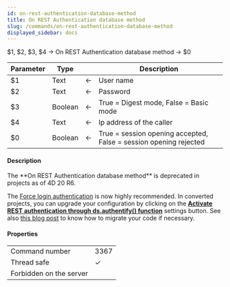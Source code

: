 ```yaml
---
id: on-rest-authentication-database-method
title: On REST Authentication database method
slug: /commands/on-rest-authentication-database-method
displayed_sidebar: docs
---
```


<!--REF #_command_.On REST Authentication database method.Syntax-->$1, $2, $3, $4 -> On REST Authentication database method -> $0<!-- END REF-->
<!--REF #_command_.On REST Authentication database method.Params-->
| Parameter | Type |  | Description |
| --- | --- | --- | --- |
| $1 | Text | &#8592; | User name |
| $2 | Text | &#8592; | Password |
| $3 | Boolean | &#8592; | True = Digest mode, False = Basic mode |
| $4 | Text | &#8592; | Ip address of the caller |
| $0 | Boolean | &#8592; | True = session opening accepted, False = session opening rejected |

<!-- END REF-->

#### Description 

<!--REF #_command_.On REST Authentication database method.Summary-->The **On REST Authentication database method** is deprecated in projects as of 4D 20 R6.<!-- END REF-->

The [Force login authentication](https://developer.4d.com/docs/REST/authUsers) is now highly recommended. In converted projects, you can upgrade your configuration by clicking on the [**Activate REST authentication through ds.authentify() function**](https://developer.4d.com/docs/settings/web#access) settings button. See also [this blog post](https://blog.4d.com/force-login-now-is-the-default-mode-for-all-rest-authentications) to know how to migrate your code if necessary.


#### Properties
|  |  |
| --- | --- |
| Command number | 3367 |
| Thread safe | &check; |
| Forbidden on the server ||


